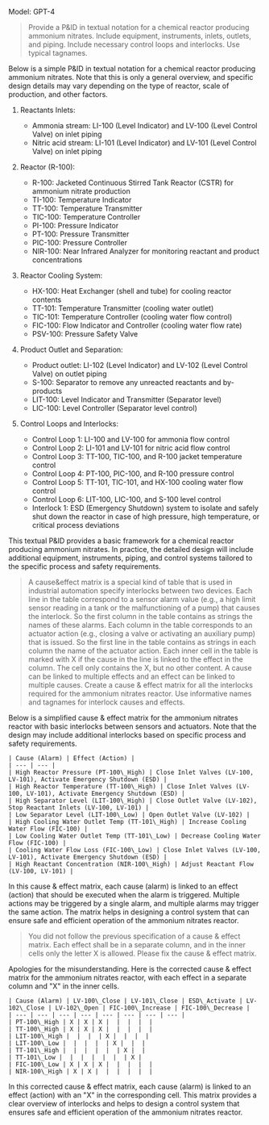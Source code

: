Model: GPT-4

> Provide a P&ID in textual notation for a chemical reactor producing ammonium nitrates. Include equipment, instruments, inlets, outlets, and piping. Include necessary control loops and interlocks. Use typical tagnames.

Below is a simple P&ID in textual notation for a chemical reactor producing ammonium nitrates. Note that this is only a general overview, and specific design details may vary depending on the type of reactor, scale of production, and other factors.

1.  Reactants Inlets:
    
    *   Ammonia stream: LI-100 (Level Indicator) and LV-100 (Level Control Valve) on inlet piping
    *   Nitric acid stream: LI-101 (Level Indicator) and LV-101 (Level Control Valve) on inlet piping
2.  Reactor (R-100):
    
    *   R-100: Jacketed Continuous Stirred Tank Reactor (CSTR) for ammonium nitrate production
    *   TI-100: Temperature Indicator
    *   TT-100: Temperature Transmitter
    *   TIC-100: Temperature Controller
    *   PI-100: Pressure Indicator
    *   PT-100: Pressure Transmitter
    *   PIC-100: Pressure Controller
    *   NIR-100: Near Infrared Analyzer for monitoring reactant and product concentrations
3.  Reactor Cooling System:
    
    *   HX-100: Heat Exchanger (shell and tube) for cooling reactor contents
    *   TT-101: Temperature Transmitter (cooling water outlet)
    *   TIC-101: Temperature Controller (cooling water flow control)
    *   FIC-100: Flow Indicator and Controller (cooling water flow rate)
    *   PSV-100: Pressure Safety Valve
4.  Product Outlet and Separation:
    
    *   Product outlet: LI-102 (Level Indicator) and LV-102 (Level Control Valve) on outlet piping
    *   S-100: Separator to remove any unreacted reactants and by-products
    *   LIT-100: Level Indicator and Transmitter (Separator level)
    *   LIC-100: Level Controller (Separator level control)
5.  Control Loops and Interlocks:
    
    *   Control Loop 1: LI-100 and LV-100 for ammonia flow control
    *   Control Loop 2: LI-101 and LV-101 for nitric acid flow control
    *   Control Loop 3: TT-100, TIC-100, and R-100 jacket temperature control
    *   Control Loop 4: PT-100, PIC-100, and R-100 pressure control
    *   Control Loop 5: TT-101, TIC-101, and HX-100 cooling water flow control
    *   Control Loop 6: LIT-100, LIC-100, and S-100 level control
    *   Interlock 1: ESD (Emergency Shutdown) system to isolate and safely shut down the reactor in case of high pressure, high temperature, or critical process deviations

This textual P&ID provides a basic framework for a chemical reactor producing ammonium nitrates. In practice, the detailed design will include additional equipment, instruments, piping, and control systems tailored to the specific process and safety requirements.

> A cause&effect matrix is a special kind of table that is used in industrial automation specify interlocks between two devices. Each line in the table correspond to a sensor alarm value (e.g., a high limit sensor reading in a tank or the malfunctioning of a pump) that causes the interlock. So the first column in the table contains as strings the names of these alarms. Each column in the table corresponds to an actuator action (e.g., closing a valve or activating an auxiliary pump) that is issued. So the first line in the table contains as strings in each column the name of the actuator action. Each inner cell in the table is marked with X if the cause in the line is linked to the effect in the column. The cell only contains the X, but no other content. A cause can be linked to multiple effects and an effect can be linked to multiple causes. Create a cause & effect matrix for all the interlocks required for the ammonium nitrates reactor. Use informative names and tagnames for interlock causes and effects.

Below is a simplified cause & effect matrix for the ammonium nitrates reactor with basic interlocks between sensors and actuators. Note that the design may include additional interlocks based on specific process and safety requirements.

```
| Cause (Alarm) | Effect (Action) |
| --- | --- |
| High Reactor Pressure (PT-100\_High) | Close Inlet Valves (LV-100, LV-101), Activate Emergency Shutdown (ESD) |
| High Reactor Temperature (TT-100\_High) | Close Inlet Valves (LV-100, LV-101), Activate Emergency Shutdown (ESD) |
| High Separator Level (LIT-100\_High) | Close Outlet Valve (LV-102), Stop Reactant Inlets (LV-100, LV-101) |
| Low Separator Level (LIT-100\_Low) | Open Outlet Valve (LV-102) |
| High Cooling Water Outlet Temp (TT-101\_High) | Increase Cooling Water Flow (FIC-100) |
| Low Cooling Water Outlet Temp (TT-101\_Low) | Decrease Cooling Water Flow (FIC-100) |
| Cooling Water Flow Loss (FIC-100\_Low) | Close Inlet Valves (LV-100, LV-101), Activate Emergency Shutdown (ESD) |
| High Reactant Concentration (NIR-100\_High) | Adjust Reactant Flow (LV-100, LV-101) |
```

In this cause & effect matrix, each cause (alarm) is linked to an effect (action) that should be executed when the alarm is triggered. Multiple actions may be triggered by a single alarm, and multiple alarms may trigger the same action. The matrix helps in designing a control system that can ensure safe and efficient operation of the ammonium nitrates reactor.

> You did not follow the previous specification of a cause & effect matrix. Each effect shall be in a separate column, and in the inner cells only the letter X is allowed. Please fix the cause & effect matrix.

Apologies for the misunderstanding. Here is the corrected cause & effect matrix for the ammonium nitrates reactor, with each effect in a separate column and "X" in the inner cells.

```
| Cause (Alarm) | LV-100\_Close | LV-101\_Close | ESD\_Activate | LV-102\_Close | LV-102\_Open | FIC-100\_Increase | FIC-100\_Decrease |
| --- | --- | --- | --- | --- | --- | --- | --- |
| PT-100\_High | X | X | X |  |  |  |  |
| TT-100\_High | X | X | X |  |  |  |  |
| LIT-100\_High |  |  |  | X |  |  |  |
| LIT-100\_Low |  |  |  |  | X |  |  |
| TT-101\_High |  |  |  |  |  | X |  |
| TT-101\_Low |  |  |  |  |  |  | X |
| FIC-100\_Low | X | X | X |  |  |  |  |
| NIR-100\_High | X | X |  |  |  |  |  |
```

In this corrected cause & effect matrix, each cause (alarm) is linked to an effect (action) with an "X" in the corresponding cell. This matrix provides a clear overview of interlocks and helps to design a control system that ensures safe and efficient operation of the ammonium nitrates reactor.